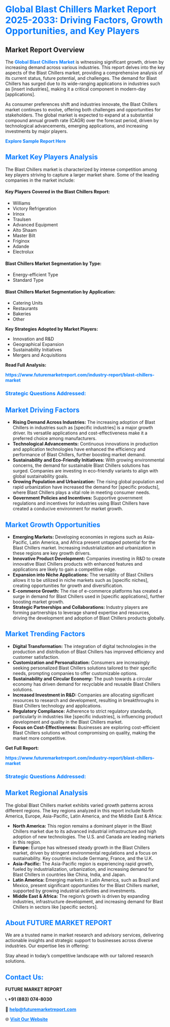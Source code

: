 <h1 style="color: #007BFF;">Global Blast Chillers Market Report 2025-2033: Driving Factors, Growth Opportunities, and Key Players</h1>

<section id="overview">
<h2>Market Report Overview</h2>
<p>The <a href="https://www.futuremarketreport.com/industry-report/blast-chillers-market" style="color: #007BFF; text-decoration: none;"><strong>Global Blast Chillers Market</strong></a> is witnessing significant growth, driven by increasing demand across various industries. This report delves into the key aspects of the Blast Chillers market, providing a comprehensive analysis of its current status, future potential, and challenges. The demand for Blast Chillers has surged due to its wide-ranging applications in industries such as [insert industries], making it a critical component in modern-day [applications].</p>
<p>As consumer preferences shift and industries innovate, the Blast Chillers market continues to evolve, offering both challenges and opportunities for stakeholders. The global market is expected to expand at a substantial compound annual growth rate (CAGR) over the forecast period, driven by technological advancements, emerging applications, and increasing investments by major players.</p>
</section>

<section id="overview">
<p><a href="https://www.futuremarketreport.com/request-sample/reportId=89038" style="color: #007BFF; text-decoration: none;"><strong>Explore Sample Report Here</strong></a></p>
</section>

<section id="key-players">
<h2 style="color: #007BFF;">Market Key Players Analysis</h2>
<p>The Blast Chillers market is characterized by intense competition among key players striving to capture a larger market share. Some of the leading companies in the market include:</p>
<h4>Key Players Covered in the Blast Chillers Report:</h4>
<ul><li>Williams</li><li>Victory Refrigeration</li><li>Irinox</li><li>Traulsen</li><li>Advanced Equipment</li><li>Alto Shaam</li><li>Master Bilt</li><li>Friginox</li><li>Adande</li><li>Electrolux</li></ul>
<h4>Blast Chillers Market Segmentation by Type:</h4>
<ul><li>Energy-efficient Type</li><li>Standard Type</li></ul>

<h4>Blast Chillers Market Segmentation by Application:</h4>
<ul><li>Catering Units</li><li>Restaurants</li><li>Bakeries</li><li>Other</li></ul>
<p><strong>Key Strategies Adopted by Market Players:</strong></p>
<ul>
<li>Innovation and R&D</li>
<li>Geographical Expansion</li>
<li>Sustainability Initiatives</li>
<li>Mergers and Acquisitions</li>
</ul>
</section>

<section>
<p><strong>Read Full Analysis: </strong></p><a href="https://www.futuremarketreport.com/industry-report/blast-chillers-market" style="color: #007BFF; text-decoration: none;"><strong>https://www.futuremarketreport.com/industry-report/blast-chillers-market</strong></a>
<h3 style="color: #007BFF;">Strategic Questions Addressed:</h3>
</section>

<section id="driving-factors">
<h2 style="color: #007BFF;">Market Driving Factors</h2>
<ul>
<li><strong>Rising Demand Across Industries:</strong> The increasing adoption of Blast Chillers in industries such as [specific industries] is a major growth driver. Its versatile applications and cost-effectiveness make it a preferred choice among manufacturers.</li>
<li><strong>Technological Advancements:</strong> Continuous innovations in production and application technologies have enhanced the efficiency and performance of Blast Chillers, further boosting market demand.</li>
<li><strong>Sustainability and Eco-Friendly Initiatives:</strong> With growing environmental concerns, the demand for sustainable Blast Chillers solutions has surged. Companies are investing in eco-friendly variants to align with global sustainability goals.</li>
<li><strong>Growing Population and Urbanization:</strong> The rising global population and rapid urbanization have increased the demand for [specific products], where Blast Chillers plays a vital role in meeting consumer needs.</li>
<li><strong>Government Policies and Incentives:</strong> Supportive government regulations and incentives for industries using Blast Chillers have created a conducive environment for market growth.</li>
</ul>
</section>

<section id="growth-opportunities">
<h2 style="color: #007BFF;">Market Growth Opportunities</h2>
<ul>
<li><strong>Emerging Markets:</strong> Developing economies in regions such as Asia-Pacific, Latin America, and Africa present untapped potential for the Blast Chillers market. Increasing industrialization and urbanization in these regions are key growth drivers.</li>
<li><strong>Innovative Product Development:</strong> Companies investing in R&D to create innovative Blast Chillers products with enhanced features and applications are likely to gain a competitive edge.</li>
<li><strong>Expansion into Niche Applications:</strong> The versatility of Blast Chillers allows it to be utilized in niche markets such as [specific niches], creating opportunities for growth and diversification.</li>
<li><strong>E-commerce Growth:</strong> The rise of e-commerce platforms has created a surge in demand for Blast Chillers used in [specific applications], further boosting market growth.</li>
<li><strong>Strategic Partnerships and Collaborations:</strong> Industry players are forming partnerships to leverage shared expertise and resources, driving the development and adoption of Blast Chillers products globally.</li>
</ul>
</section>

<section id="trending-factors">
<h2 style="color: #007BFF;">Market Trending Factors</h2>
<ul>
<li><strong>Digital Transformation:</strong> The integration of digital technologies in the production and distribution of Blast Chillers has improved efficiency and customer satisfaction.</li>
<li><strong>Customization and Personalization:</strong> Consumers are increasingly seeking personalized Blast Chillers solutions tailored to their specific needs, prompting companies to offer customizable options.</li>
<li><strong>Sustainability and Circular Economy:</strong> The push towards a circular economy has driven demand for recyclable and reusable Blast Chillers solutions.</li>
<li><strong>Increased Investment in R&D:</strong> Companies are allocating significant resources to research and development, resulting in breakthroughs in Blast Chillers technology and applications.</li>
<li><strong>Regulatory Compliance:</strong> Adherence to strict regulatory standards, particularly in industries like [specific industries], is influencing product development and quality in the Blast Chillers market.</li>
<li><strong>Focus on Cost-Effectiveness:</strong> Businesses are exploring cost-efficient Blast Chillers solutions without compromising on quality, making the market more competitive.</li>
</ul>
</section>

<section>
<p><strong>Get Full Report: </strong></p><a href="https://www.futuremarketreport.com/industry-report/blast-chillers-market" style="color: #007BFF; text-decoration: none;"><strong>https://www.futuremarketreport.com/industry-report/blast-chillers-market</strong></a>
<h3 style="color: #007BFF;">Strategic Questions Addressed:</h3>
</section>


<section id="regional-analysis">
<h2 style="color: #007BFF;">Market Regional Analysis</h2>
<p>The global Blast Chillers market exhibits varied growth patterns across different regions. The key regions analyzed in this report include North America, Europe, Asia-Pacific, Latin America, and the Middle East & Africa:</p>
<ul>
<li><strong>North America:</strong> This region remains a dominant player in the Blast Chillers market due to its advanced industrial infrastructure and high adoption of new technologies. The U.S. and Canada are leading markets in this region.</li>
<li><strong>Europe:</strong> Europe has witnessed steady growth in the Blast Chillers market, driven by stringent environmental regulations and a focus on sustainability. Key countries include Germany, France, and the U.K.</li>
<li><strong>Asia-Pacific:</strong> The Asia-Pacific region is experiencing rapid growth, fueled by industrialization, urbanization, and increasing demand for Blast Chillers in countries like China, India, and Japan.</li>
<li><strong>Latin America:</strong> Emerging markets in Latin America, such as Brazil and Mexico, present significant opportunities for the Blast Chillers market, supported by growing industrial activities and investments.</li>
<li><strong>Middle East & Africa:</strong> The region’s growth is driven by expanding industries, infrastructure development, and increasing demand for Blast Chillers in sectors like [specific sectors].</li>
</ul>
</section>

<footer>
<h2 style="color: #007BFF;">About FUTURE MARKET REPORT</h2>
<p>We are a trusted name in market research and advisory services, delivering actionable insights and strategic support to businesses across diverse industries. Our expertise lies in offering:</p>

<p>Stay ahead in today’s competitive landscape with our tailored research solutions.</p>

<h2 style="color: #007BFF;">Contact Us:</h2>
<p><strong>FUTURE MARKET REPORT</strong></p>
<p>📞 <strong>+91 (883) 074-8030</strong></p>
<p>📧 <strong><a href="mailto:help@futuremarketreport.com" style="color: #007BFF;">help@futuremarketreport.com</a></strong></p>
<p>🌐 <strong><a href="https://www.futuremarketreport.com/" style="color: #007BFF;">Visit Our Website</a></strong></p>
</footer>